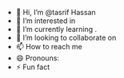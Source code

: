 - 👋 Hi, I’m @tasrif Hassan
- 👀 I’m interested in 
- 🌱 I’m currently learning .
- 💞️ I’m looking to collaborate on 
- 📫 How to reach me
- 😄 Pronouns: 
- ⚡ Fun fact







